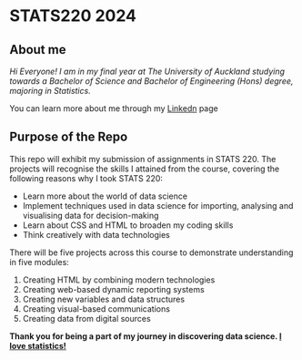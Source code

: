 # STATS220 2024

## About me
*Hi Everyone! I am in my final year at The University of Auckland studying towards a Bachelor of Science and Bachelor of Engineering (Hons) degree, majoring in Statistics.*

You can learn more about me through my [Linkedn](https://www.linkedin.com/in/sheng-ya-wang-3007181a7/) page

## Purpose of the Repo
This repo will exhibit my submission of assignments in STATS 220. The projects will recognise the skills I attained from the course, covering the following reasons why I took STATS 220:

* Learn more about the world of data science
* Implement techniques used in data science for importing, analysing and visualising data for decision-making
* Learn about CSS and HTML to broaden my coding skills
* Think creatively with data technologies

There will be five projects across this course to demonstrate understanding in five modules:

1. Creating HTML by combining modern technologies
2. Creating web-based dynamic reporting systems
3. Creating new variables and data structures
4. Creating visual-based communications
5. Creating data from digital sources

**Thank you for being a part of my journey in discovering data science. [I love statistics!](https://swan683.github.io/stats220/)**
